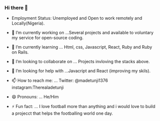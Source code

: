 ### Hi there 👋




- Employment Status: Unemployed and Open to work remotely and Locally(Nigeria).

- 🔭 I’m currently working on ...Several projects and available to voluntary my service for open-source coding.
- 🌱 I’m currently learning ... Html, css, Javascript, React, Ruby and Ruby on Rails.
- 👯 I’m looking to collaborate on ... Projects invloving the stacks above.
- 🤔 I’m looking for help with ...Javacript and React (improving my skils).
- 📫 How to reach me: ... Twitter: @madetunji1376 instagram:Therealadetunji
- 😄 Pronouns: ... He/Him
- ⚡ Fun fact: ... I love football more than anything and i would love to build a projecct that helps the footballing world one day.

